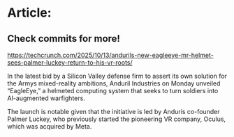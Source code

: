 # Article:

## Check commits for more!
https://techcrunch.com/2025/10/13/andurils-new-eagleeye-mr-helmet-sees-palmer-luckey-return-to-his-vr-roots/

In the latest bid by a Silicon Valley defense firm to assert its own solution for the Armys mixed-reality ambitions, Anduril Industries on Monday unveiled “EagleEye,” a helmeted computing system that seeks to turn soldiers into AI-augmented warfighters.

The launch is notable given that the initiative is led by Anduris co-founder Palmer Luckey, who previously started the pioneering VR company, Oculus, which was acquired by Meta.